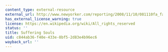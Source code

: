 ```yaml
---
content_type: external-resource
external_url: http://www.newyorker.com/reporting/2008/11/10/081110fa_fact_seabrook
has_external_license_warning: true
license: https://en.wikipedia.org/wiki/All_rights_reserved
status: ''
title: Suffering Souls
uid: c844ab36-f40e-433e-8bf5-2d83e4b96ec6
wayback_url: ''
---
```

